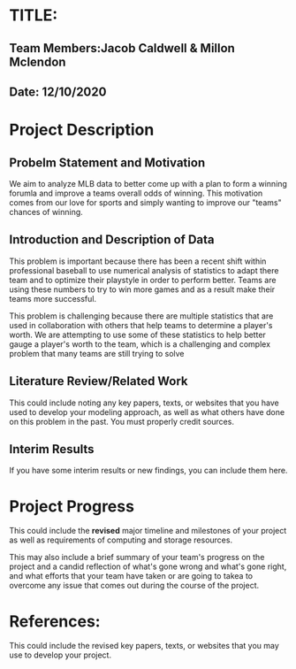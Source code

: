# TITLE:
## Team Members:Jacob Caldwell & Millon Mclendon
## Date: 12/10/2020

# Project Description
## Probelm Statement and Motivation
We aim to analyze MLB data to better come up with a plan to form a winning forumla and improve a teams overall odds of winning. This motivation comes from our love for sports and simply wanting to improve our "teams" chances of winning.

## Introduction and Description of Data
This problem is important because there has been a recent shift within professional baseball to use numerical analysis of statistics to adapt there team and to optimize their playstyle in order to perform better. Teams are using these numbers to try to win more games and as a result make their teams more successful.

This problem is challenging because there are multiple statistics that are used in collaboration with others that help teams to determine a player's worth. We are attempting to use some of these statistics to help better gauge a player's worth to the team, which is a challenging and complex problem that many teams are still trying to solve

## Literature Review/Related Work 
This could include noting any key papers, texts, or websites that you have used to develop your modeling approach, as well as what others have done on this problem in the past. You must properly credit sources.

## Interim Results
If you have some interim results or new findings, you can include them here.

# Project Progress
This could include the __revised__ major timeline and milestones of your project as well as requirements of computing and storage resources. 

This may also include a brief summary of your team's progress on the project and a candid reflection of what's gone wrong and what's gone right, and what efforts that your team have taken or are going to takea to overcome any issue that comes out during the course of the project.

# References:
This could include the revised key papers, texts, or websites that you may use to develop your project.
